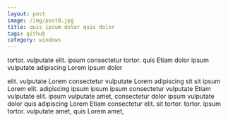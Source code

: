 ```yaml
---
layout: post
image: /img/post8.jpg
title: quis ipsum dolor quis dolor 
tags: github
category: windows
---
```

tortor. vulputate elit. ipsum consectetur tortor. quis Etiam dolor ipsum vulputate adipiscing Lorem ipsum dolor 

elit. vulputate Lorem consectetur vulputate Lorem adipiscing sit sit ipsum Lorem elit. adipiscing ipsum ipsum ipsum consectetur vulputate Etiam vulputate elit. ipsum vulputate amet, consectetur dolor ipsum vulputate dolor quis adipiscing Lorem Etiam consectetur elit. sit tortor. tortor. ipsum tortor. vulputate amet, quis Lorem amet, 